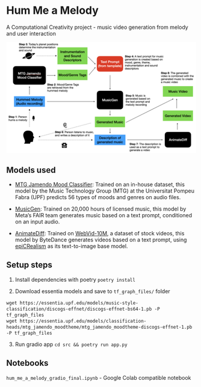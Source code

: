 # Hum Me a Melody
A Computational Creativity project - music video generation from melody and user interaction

![Process Diagram](process_diagram.png)
## Models used

- [MTG Jamendo Mood Classifier](https://essentia.upf.edu/models.html#mtg-jamendo-mood-and-theme): Trained on an in-house dataset, this model by the Music Technology Group (MTG) at the Universitat Pompeu Fabra (UPF) predicts 56 types of moods and genres on audio files.

- [MusicGen](https://github.com/facebookresearch/audiocraft/blob/main/docs/MUSICGEN.md): Trained on 20,000 hours of licensed music, this model by Meta’s FAIR team generates music based on a text prompt, conditioned on an input audio.

- [AnimateDiff](https://huggingface.co/ByteDance/AnimateDiff-Lightning): Trained on [WebVid-10M](https://github.com/m-bain/webvid), a dataset of stock videos, this model by ByteDance generates videos based on a text prompt, using [epiCRealism](https://civitai.com/models/25694) as its text-to-image base model.

## Setup steps
1. Install dependencies with poetry
`poetry install`

2. Download essentia models and save to `tf_graph_files/` folder
```
wget https://essentia.upf.edu/models/music-style-classification/discogs-effnet/discogs-effnet-bs64-1.pb -P tf_graph_files
wget https://essentia.upf.edu/models/classification-heads/mtg_jamendo_moodtheme/mtg_jamendo_moodtheme-discogs-effnet-1.pb -P tf_graph_files
```

3. Run gradio app
`cd src && poetry run app.py`

## Notebooks
`hum_me_a_melody_gradio_final.ipynb` - Google Colab compatible notebook